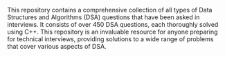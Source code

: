 This repository contains a comprehensive collection of all types of Data Structures and Algorithms (DSA) questions that have been asked in interviews. It consists of over 450 DSA questions, each thoroughly solved using C++. This repository is an invaluable resource for anyone preparing for technical interviews, providing solutions to a wide range of problems that cover various aspects of DSA.

